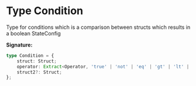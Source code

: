 
# Type Condition

Type for conditions which is a comparison between structs which results in a boolean StateConfig

<b>Signature:</b>

```typescript
type Condition = {
    struct: Struct;
    operator: Extract<Operator, 'true' | 'not' | 'eq' | 'gt' | 'lt' | 'gte' | 'lte'>;
    struct2?: Struct;
};
```
